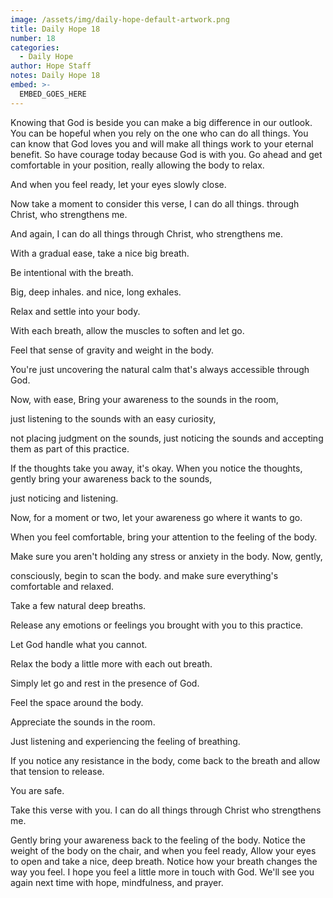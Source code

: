 ```yaml
---
image: /assets/img/daily-hope-default-artwork.png
title: Daily Hope 18
number: 18
categories:
  - Daily Hope
author: Hope Staff
notes: Daily Hope 18
embed: >-
  EMBED_GOES_HERE
---
```

Knowing that God is beside you can make a big difference in our outlook. You can be hopeful when you rely on the one who can do all things. You can know that God loves you and will make all things work to your eternal benefit. So have courage today because God is with you. Go ahead and get comfortable in your position, really allowing the body to relax.

And when you feel ready, let your eyes slowly close.

Now take a moment to consider this verse, I can do all things. through Christ, who strengthens me.

And again, I can do all things through Christ, who strengthens me.

With a gradual ease, take a nice big breath.

Be intentional with the breath.

Big, deep inhales. and nice, long exhales.

Relax and settle into your body.

With each breath, allow the muscles to soften and let go.

Feel that sense of gravity and weight in the body.

You're just uncovering the natural calm that's always accessible through God.

Now, with ease, Bring your awareness to the sounds in the room,

just listening to the sounds with an easy curiosity,

not placing judgment on the sounds, just noticing the sounds and accepting them as part of this practice.

If the thoughts take you away, it's okay. When you notice the thoughts, gently bring your awareness back to the sounds,

just noticing and listening.

Now, for a moment or two, let your awareness go where it wants to go.

When you feel comfortable, bring your attention to the feeling of the body.

Make sure you aren't holding any stress or anxiety in the body. Now, gently,

consciously, begin to scan the body. and make sure everything's comfortable and relaxed.

Take a few natural deep breaths.

Release any emotions or feelings you brought with you to this practice.

Let God handle what you cannot.

Relax the body a little more with each out breath.

Simply let go and rest in the presence of God.

Feel the space around the body.

Appreciate the sounds in the room.

Just listening and experiencing the feeling of breathing.

If you notice any resistance in the body, come back to the breath and allow that tension to release.

You are safe.

Take this verse with you. I can do all things through Christ who strengthens me.

Gently bring your awareness back to the feeling of the body. Notice the weight of the body on the chair, and when you feel ready, Allow your eyes to open and take a nice, deep breath. Notice how your breath changes the way you feel. I hope you feel a little more in touch with God. We'll see you again next time with hope, mindfulness, and prayer.

